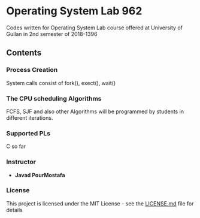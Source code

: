 # Operating System Lab 962 
Codes written for Operating System Lab course offered at University of Guilan in 2nd semester of 2018-1396

## Contents

### Process Creation
System calls consist of fork(), exect(), wait()

### The CPU scheduling Algorithms
FCFS, SJF and also other Algorithms will be programmed by students in different iterations.

### Supported PLs
C so far

### Instructor
* **Javad PourMostafa** 

### License

This project is licensed under the MIT License - see the [LICENSE.md](LICENSE.md) file for details

